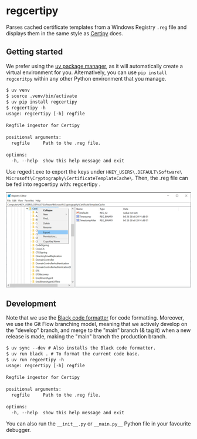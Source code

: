 # regcertipy
Parses cached certificate templates from a Windows Registry `.reg` file and 
displays them in the same style as 
[Certipy](https://github.com/ly4k/Certipy) does.

## Getting started
We prefer using the [uv package manager](https://docs.astral.sh/uv/), as it 
will automatically create a virtual environment for you. Alternatively, you 
can use `pip install regceritpy` within any other Python environment that 
you manage.

```
$ uv venv
$ source .venv/bin/activate
$ uv pip install regcertipy
$ regcertipy -h
usage: regcertipy [-h] regfile

Regfile ingestor for Certipy

positional arguments:
  regfile     Path to the .reg file.

options:
  -h, --help  show this help message and exit
```

Use regedit.exe to export the keys under 
`HKEY_USERS\.DEFAULT\Software\ Microsoft\Cryptography\CertificateTemplateCache\`. 
Then, the .reg file can be fed into regcertipy with: regcertipy <regfile>.

![Example of how to export a .reg file](resources/regedit.png)

## Development
Note that we use the [Black code formatter](https://black.readthedocs.io/en/stable/) 
for code formatting. Moreover, we use the Git Flow branching model, meaning 
that we actively develop on the "develop" branch, and merge to the "main" 
branch (& tag it) when a new release is made, making the "main" branch the 
production branch.

```
$ uv sync --dev # Also installs the Black code formatter.
$ uv run black . # To format the current code base.
$ uv run regcertipy -h
usage: regcertipy [-h] regfile

Regfile ingestor for Certipy

positional arguments:
  regfile     Path to the .reg file.

options:
  -h, --help  show this help message and exit
```

You can also run the `__init__.py` or `__main.py__` Python file in your 
favourite debugger.